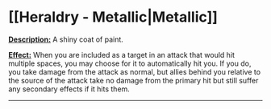 # [[Heraldry - Metallic|Metallic]]
<u>**Description:**</u> A shiny coat of paint.

<u>**Effect:**</u> When you are included as a target in an attack that would hit multiple spaces, you may choose for it to automatically hit you. If you do, you take damage from the attack as normal, but allies behind you relative to the source of the attack take no damage from the primary hit but still suffer any secondary effects if it hits them.

---